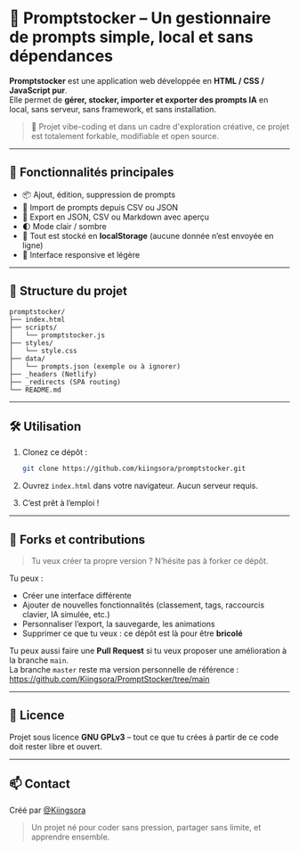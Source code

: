 # 🧠 Promptstocker – Un gestionnaire de prompts simple, local et sans dépendances

**Promptstocker** est une application web développée en **HTML / CSS / JavaScript pur**.  
Elle permet de **gérer, stocker, importer et exporter des prompts IA** en local, sans serveur, sans framework, et sans installation.

> 🎯 Projet vibe-coding et dans un cadre d'exploration créative, ce projet est totalement forkable, modifiable et open source.

---

## 🚀 Fonctionnalités principales

- 📦 Ajout, édition, suppression de prompts
- 📁 Import de prompts depuis CSV ou JSON
- 💾 Export en JSON, CSV ou Markdown avec aperçu
- 🌓 Mode clair / sombre
- 🧠 Tout est stocké en **localStorage** (aucune donnée n’est envoyée en ligne)
- 🎨 Interface responsive et légère

---

## 📂 Structure du projet

```
promptstocker/
├── index.html
├── scripts/
│   └── promptstocker.js
├── styles/
│   └── style.css
├── data/
│   └── prompts.json (exemple ou à ignorer)
├── _headers (Netlify)
├── _redirects (SPA routing)
└── README.md
```

---

## 🛠️ Utilisation

1. Clonez ce dépôt :
   ```bash
   git clone https://github.com/kiingsora/promptstocker.git
   ```

2. Ouvrez `index.html` dans votre navigateur. Aucun serveur requis.

3. C’est prêt à l’emploi !

---

## 🔀 Forks et contributions

> Tu veux créer ta propre version ? N’hésite pas à forker ce dépôt.

Tu peux :
- Créer une interface différente
- Ajouter de nouvelles fonctionnalités (classement, tags, raccourcis clavier, IA simulée, etc.)
- Personnaliser l’export, la sauvegarde, les animations
- Supprimer ce que tu veux : ce dépôt est là pour être **bricolé**

Tu peux aussi faire une **Pull Request** si tu veux proposer une amélioration à la branche `main`.  
La branche `master` reste ma version personnelle de référence : https://github.com/Kiingsora/PromptStocker/tree/main

---

## 📜 Licence

Projet sous licence **GNU GPLv3** – tout ce que tu crées à partir de ce code doit rester libre et ouvert.

---

## 📫 Contact

Créé par [@Kiingsora](https://github.com/Kiingsora)  
> Un projet né pour coder sans pression, partager sans limite, et apprendre ensemble.

